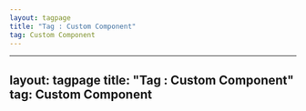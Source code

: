 ```yaml
---
layout: tagpage
title: "Tag : Custom Component"
tag: Custom Component
---
```

---
layout: tagpage
title: "Tag : Custom Component"
tag: Custom Component
---
